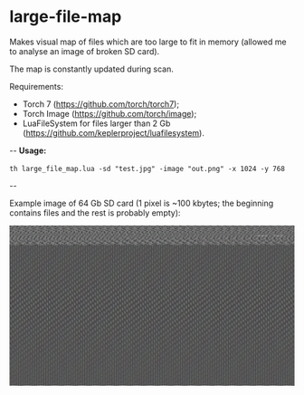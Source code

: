 # large-file-map
Makes visual map of files which are too large to fit in memory (allowed me to analyse an image of broken SD card).

The map is constantly updated during scan.

Requirements:
- Torch 7 (https://github.com/torch/torch7);
- Torch Image (https://github.com/torch/image);
- LuaFileSystem for files larger than 2 Gb (https://github.com/keplerproject/luafilesystem).

--
**Usage:**

`th large_file_map.lua -sd "test.jpg" -image "out.png" -x 1024 -y 768` 

--

Example image of 64 Gb SD card (1 pixel is ~100 kbytes; the beginning contains files and the rest is probably empty):

![Example image of SD card.](https://github.com/VaKonS/large-file-map/raw/master/test.jpg)
